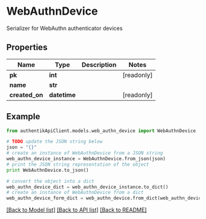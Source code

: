# WebAuthnDevice

Serializer for WebAuthn authenticator devices

## Properties
Name | Type | Description | Notes
------------ | ------------- | ------------- | -------------
**pk** | **int** |  | [readonly] 
**name** | **str** |  | 
**created_on** | **datetime** |  | [readonly] 

## Example

```python
from authentikApiClient.models.web_authn_device import WebAuthnDevice

# TODO update the JSON string below
json = "{}"
# create an instance of WebAuthnDevice from a JSON string
web_authn_device_instance = WebAuthnDevice.from_json(json)
# print the JSON string representation of the object
print WebAuthnDevice.to_json()

# convert the object into a dict
web_authn_device_dict = web_authn_device_instance.to_dict()
# create an instance of WebAuthnDevice from a dict
web_authn_device_form_dict = web_authn_device.from_dict(web_authn_device_dict)
```
[[Back to Model list]](../README.md#documentation-for-models) [[Back to API list]](../README.md#documentation-for-api-endpoints) [[Back to README]](../README.md)


